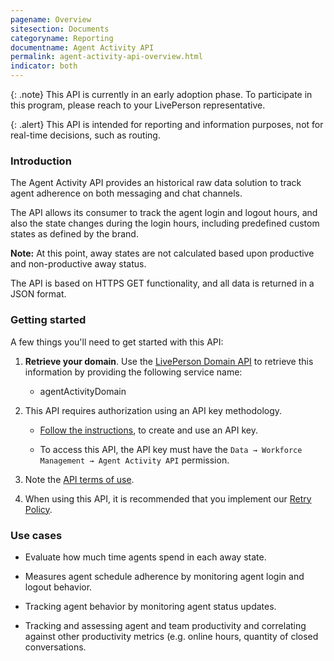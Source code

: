 ```yaml
---
pagename: Overview
sitesection: Documents
categoryname: Reporting
documentname: Agent Activity API
permalink: agent-activity-api-overview.html
indicator: both
---
```


{: .note}
This API is currently in an early adoption phase. To participate in this program, please reach to your LivePerson representative.

{: .alert}
This API is intended for reporting and information purposes, not for real-time decisions, such as routing.

### Introduction

The Agent Activity API provides an historical raw data solution to track agent adherence on both messaging and chat channels.

The API allows its consumer to track the agent login and logout hours, and also the state changes during the login hours, including predefined custom states as defined by the brand.

**Note:** At this point, away states are not calculated based upon productive and non-productive away status.

The API is based on HTTPS GET functionality, and all data is returned in a JSON format.

### Getting started

A few things you'll need to get started with this API:

1. **Retrieve your domain**. Use the [LivePerson Domain API](agent-domain-domain-api.html) to retrieve this information by providing the following service name:

	* agentActivityDomain

2. This API requires authorization using an API key methodology.

	* [Follow the instructions](guides-gettingstarted.html), to create and use an API key.
	
	* To access this API, the API key must have the `Data → Workforce Management → Agent Activity API` permission.  

3. Note the [API terms of use](https://www.liveperson.com/policies/terms-of-use).

4. When using this API, it is recommended that you implement our [Retry Policy](guides-retry-policy.html).

### Use cases

* Evaluate how much time agents spend in each away state.
  
* Measures agent schedule adherence by monitoring agent login and logout behavior.

* Tracking agent behavior by monitoring agent status updates.

* Tracking and assessing agent and team productivity and correlating against other productivity metrics (e.g. online hours, quantity of closed conversations.
